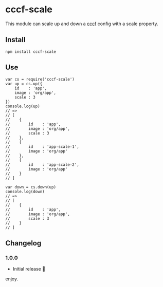 # cccf-scale

This module can scale up and down a [cccf](https://github.com/asbjornenge/cccf) config with a scale property.

## Install

    npm install cccf-scale

## Use

    var cs = require('cccf-scale')
    var up = cs.up({
        id    : 'app',
        image : 'org/app',
        scale : 3
    })
    console.log(up)
    // =>
    // [
    //    {
    //        id    : 'app',
    //        image : 'org/app',
    //        scale : 3
    //    },
    //    {
    //        id    : 'app-scale-1',
    //        image : 'org/app'
    //    },
    //    {
    //        id    : 'app-scale-2',
    //        image : 'org/app'
    //    }
    // ]

    var down = cs.down(up)
    console.log(down)
    // =>
    // [
    //    {
    //        id    : 'app',
    //        image : 'org/app',
    //        scale : 3
    //    }
    // ]

## Changelog

### 1.0.0

* Initial release :tada:

enjoy.